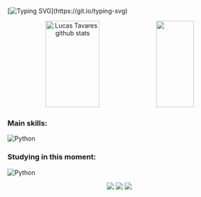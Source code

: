  [![Typing SVG](https://readme-typing-svg.herokuapp.com/?color=00b3ff&size=35&center=true&vCenter=true&width=1000&lines=Oi,+Meu+nome+é+Lucas+Tavares;Tenho+23+anos+;Sou+do+Brasil!;)](https://git.io/typing-svg)

<div align="center">  
  <img width="49%" height="195px" src="https://github-readme-stats.vercel.app/api?username=lucasetavares&show_icons=true&count_private=true&hide_border=true&title_color=00b3ff&icon_color=00b3ff&text_color=00b3ff&bg_color=ffffff" alt="Lucas Tavares github stats" /> 
  <img width="41%" height="195px" src="https://github-readme-stats.vercel.app/api/top-langs/?username=lucasetavares&layout=compact&hide_border=true&title_color=00b3ff&text_color=00b3ff&bg_color=ffffff" />
</div>

### Main skills:
![Python](https://img.shields.io/badge/-Python-ffffff?style=for-the-badge&logo=python&labelColor=ffffff)&nbsp;

### Studying in this moment:
![Python](https://img.shields.io/badge/-Python-ffffff?style=for-the-badge&logo=python&labelColor=ffffff)&nbsp;

<div align="center">
  <a href="https://instagram.com/lucax_tavares00" target="_blank"><img src="https://img.shields.io/badge/-Instagram-%23E4405F?style=for-the-badge&logo=instagram&logoColor=white" target="_blank"></a>
  <a href = "mailto:contatolucasert@gmail.com"><img src="https://img.shields.io/badge/-Gmail-%23333?style=for-the-badge&logo=gmail&logoColor=white" target="_blank"></a>
  <a href="https://www.linkedin.com/in/lucas-tavares-33230a267" target="_blank"><img src="https://img.shields.io/badge/-LinkedIn-%230077B5?style=for-the-badge&logo=linkedin&logoColor=white" target="_blank"></a>
</div>

